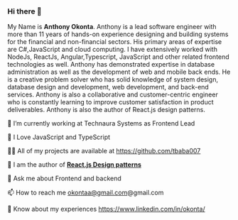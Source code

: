 ### Hi there 👋

My Name is **Anthony Okonta**. Anthony is a lead software engineer with more than 11 years of hands-on experience designing and building systems for the financial and non-financial sectors. His primary areas of expertise are C#,JavaScript and cloud computing. I have extensively worked with NodeJs, ReactJs, Angular,Typescript, JavaScript and other related frontend technologies as well. Anthony has demonstrated expertise in database administration as well as the development of web and mobile back ends. He is a creative problem solver who has solid knowledge of system design, database design and development,
web development, and back-end services. Anthony is also a collaborative and customer-centric engineer who is constantly learning to improve customer satisfaction in product deliverables. Anthony is also the author of React.js design patterns.

🔭 I’m currently working at Technaura Systems as Frontend Lead

💖 I Love JavaScript and TypeScript

👨‍💻 All of my projects are available at https://github.com/tbaba007

📝 I am the author of **[React.js Design patterns](https://www.amazon.in/dp/B0BT7R3TGP/ref=sr_1_1?crid=374CXUMB740CR&keywords=React.js+Design+Patterns+bpb&qid=1674815971&sprefix=react.js+design+patterns+bpb%2Caps%2C1311&sr=8-1)**

💬 Ask me about Frontend and backend

📫 How to reach me okontaa@gmail.com@gmail.com

📄 Know about my experiences https://www.linkedin.com/in/okonta/
